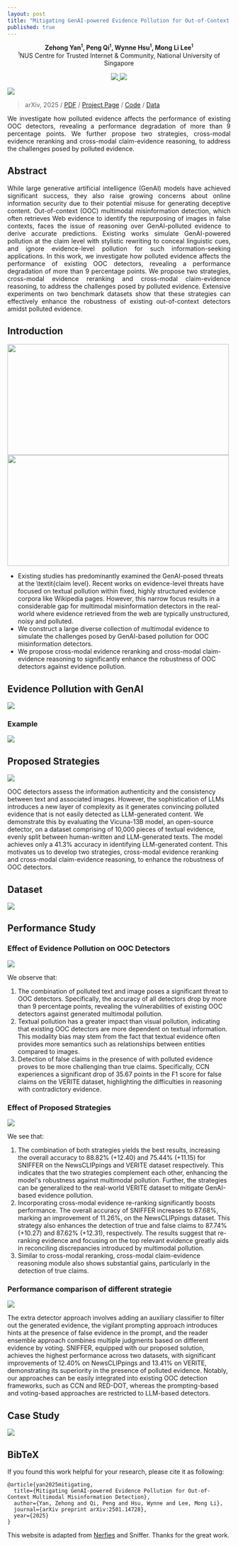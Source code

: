 ```yaml
---
layout: post
title: "Mitigating GenAI-powered Evidence Pollution for Out-of-Context Multimodal Misinformation Detection"
published: true
---
```


<p align="center">
  <strong>Zehong Yan<sup style="font-size: 70%;vertical-align: super;">1</sup>, Peng Qi<sup style="font-size: 70%;vertical-align: super;">1</sup>, Wynne Hsu<sup style="font-size: 70%;vertical-align: super;">1</sup>, Mong Li Lee<sup style="font-size: 70%;vertical-align: super;">1</sup></strong>
  <br>
  <sup style="font-size: 70%;vertical-align: super;">1</sup>NUS Centre for Trusted Internet & Community, National University of Singapore
</p>

<p align="center">
  <a href="https://arxiv.org/abs/2501.14728"> 
    <img src="https://img.shields.io/badge/paper-B31B1B?logo=arXiv&labelColor=grey" />
  </a> 
  <a href="https://github.com/YanZehong/GenAI-Evidence-Pollution"> 
    <img src="https://img.shields.io/badge/Code-181717?logo=github&labelColor=grey" />
  </a> 
</p>

<p align="center">
<div class="img-div-any-width" markdown="0">
  <image src="/images/pollution/Fig-4-framework.jpeg"/>
</div>
</p>


<blockquote class='subtle'>
  arXiv, 2025 / <a href="https://arxiv.org/pdf/2501.14728">PDF</a> / <a href="https://yanzehong.github.io/pollutino/">Project Page</a> / <a href="https://github.com/YanZehong/GenAI-Evidence-Pollution">Code</a> / <a href="https://github.com/YanZehong/GenAI-Evidence-Pollution/tree/main/data">Data</a>
</blockquote>


<p align="justify">
We investigate how  polluted evidence affects the performance of existing OOC detectors, revealing a performance degradation of more than 9 percentage points. We further propose two strategies, cross-modal evidence reranking and cross-modal claim-evidence reasoning, to address the challenges posed by polluted evidence.
</p>
<!--more-->





## Abstract
<p align="justify">
  While large generative artificial intelligence (GenAI) models have achieved significant success, they also raise growing concerns about online information security due to their potential misuse for generating deceptive content. Out-of-context (OOC) multimodal misinformation detection, which often retrieves Web evidence to identify the repurposing of images in false contexts, faces the issue of reasoning over GenAI-polluted evidence to derive accurate predictions. Existing works simulate GenAI-powered pollution at the claim level with stylistic rewriting to conceal linguistic cues, and ignore  evidence-level pollution for such information-seeking applications. In this work, we investigate how  polluted evidence affects the performance of existing OOC detectors, revealing a performance degradation of more than 9 percentage points. We propose two strategies, cross-modal evidence reranking and cross-modal claim-evidence reasoning, to address the challenges posed by polluted evidence. Extensive experiments  on two benchmark datasets show that these strategies can effectively enhance the robustness of existing out-of-context detectors amidst polluted evidence.
</p>

## Introduction
<p align="center">
<div class="img-div-any-width" markdown="0">
  <image src="/images/pollution/Fig-1-intro_example_taylor_two_col_1_true.jpeg" width="500" height="250"/>
</div>
<div class="img-div-any-width" markdown="0">
  <image src="/images/pollution/Fig-1-intro_example_taylor_two_col_2_true.jpeg" width="500" height="250"/>
</div>
</p>
    
<p align="justify">
<ul>
<li> Existing studies has predominantly examined the GenAI-posed threats at the \textit{claim level}. Recent works on evidence-level threats have focused on  textual pollution within fixed, highly structured evidence corpora like Wikipedia pages. However, this narrow focus results in a considerable gap for multimodal misinformation detectors in the real-world  where evidence retrieved from the web are typically unstructured, noisy and polluted. </li>  
<li> We construct a large diverse collection of  multimodal evidence to simulate the challenges posed by GenAI-based pollution for OOC misinformation detectors. </li>  
<li> We propose cross-modal evidence reranking and cross-modal claim-evidence reasoning to significantly enhance the robustness of OOC detectors against evidence pollution. </li>  
</ul>
</p>

## Evidence Pollution with GenAI

<div class="img-div-any-width" markdown="0">
  <image src="/images/pollution/Fig-2-pipeline.png"/>
</div>
</p>

### Example
<div class="img-div-any-width" markdown="0">
  <image src="/images/pollution/Fig-3-generation_example_two_col.png"/>
</div>

## Proposed Strategies
<p align="center">
<div class="img-div-any-width" markdown="0">
  <image src="/images/pollution/strategies.png"/>
</div>
</p>

<p align="justify">

OOC detectors  assess the information authenticity and the consistency between text and associated images.  However, the sophistication of LLMs introduces a new layer of complexity  as it generates convincing polluted evidence that is not easily detected as LLM-generated content. We demonstrate this by evaluating the Vicuna-13B model, an open-source detector, on a dataset comprising of 10,000 pieces of textual evidence, evenly split between human-written and LLM-generated texts. The model  achieves only a 41.3% accuracy in identifying LLM-generated content.
This motivates us to develop two strategies, cross-modal evidence reranking and cross-modal claim-evidence reasoning, to enhance the robustness of  OOC detectors.
</p>


## Dataset 
<p align="center">
<div class="img-div-any-width" markdown="0">
  <image src="/images/pollution/table_data.png"/>
</div>
</p>

## Performance Study

### Effect of Evidence Pollution on OOC Detectors
<p align="center">
<div class="img-div-any-width" markdown="0">
  <image src="/images/pollution/table_pollution.png"/>
</div>
</p>

We observe that: 
1) The combination of polluted text and image  poses a significant threat to
OOC detectors. 
Specifically, the accuracy of all 
detectors drop by more than 9 percentage points, revealing the vulnerabilities of existing OOC detectors against generated multimodal pollution. 
2) Textual pollution has a greater impact than  visual pollution, indicating that existing OOC detectors are more dependent on textual information.
This modality bias may stem from the fact that textual evidence often provides more semantics such as relationships between entities compared to images. 
3) Detection of false claims 
in the presence of 
with polluted evidence proves to be more challenging than true claims.
Specifically, CCN experiences a significant drop of 35.67 points in the F1 score for false claims on 
the VERITE dataset, highlighting the difficulties in reasoning with contradictory evidence.


### Effect of Proposed Strategies
<p align="center">
<div class="img-div-any-width" markdown="0">
  <image src="/images/pollution/table_strategy.png"/>
</div>
</p>

We see that:
1) The combination of both strategies yields the best results, increasing the overall accuracy to 88.82% (+12.40) and 75.44% (+11.15) for SNIFFER on the NewsCLIPpings and VERITE dataset respectively.
This indicates that the two strategies complement each other, enhancing the model's robustness against multimodal pollution. Further, the strategies can  be generalized to the real-world VERITE dataset to mitigate GenAI-based evidence pollution.
2) Incorporating cross-modal evidence re-ranking significantly boosts performance. The overall accuracy of SNIFFER increases to 87.68%, marking an improvement of 11.26%, on the NewsCLIPpings dataset. This strategy also enhances the detection of true and false claims 
 to 87.74% (+10.27) and 87.62% (+12.31), respectively. The results suggest that re-ranking evidence and focusing on the top relevant evidence  greatly aids in reconciling discrepancies introduced by multimodal pollution. 
3) Similar to  cross-modal reranking, cross-modal claim-evidence reasoning module also shows substantial gains, particularly in the detection of true claims. 


### Performance comparison of different strategie
<div class="img-div-any-width" markdown="0">
  <image src="/images/pollution/table_comparison.png"/>
</div>

The extra detector approach involves adding an auxiliary classifier to filter out the generated evidence, the vigilant prompting approach introduces hints at the presence of false evidence in the prompt, and the reader ensemble approach combines multiple judgments based on different evidence by voting. 
SNIFFER, equipped with our proposed solution, achieves the highest performance across two datasets, with significant improvements of 12.40% on NewsCLIPpings and 13.41% on VERITE,
demonstrating its superiority in the presence of polluted evidence.
Notably, our approaches can be easily integrated into existing OOC detection frameworks, such as CCN and RED-DOT, whereas the prompting-based and voting-based approaches are restricted to LLM-based detectors.




## Case Study

<p align="center">
<div class="img-div-any-width" markdown="0">
  <image src="/images/pollution/case.png"/>
</div>
</p>


## BibTeX
If you found this work helpful for your research, please cite it as following:

```
@article{yan2025mitigating,
  title={Mitigating GenAI-powered Evidence Pollution for Out-of-Context Multimodal Misinformation Detection},
  author={Yan, Zehong and Qi, Peng and Hsu, Wynne and Lee, Mong Li},
  journal={arXiv preprint arXiv:2501.14728},
  year={2025}
}
```


<footer class="footer">
  <p>
    This website is adapted from <a href="https://github.com/nerfies/nerfies.github.io">Nerfies</a> and <a hred="https://pengqi.site/Sniffer/">Sniffer</a>. Thanks for the great work.
  </p>
</footer>
